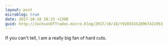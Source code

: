 ```yaml
---
layout: post
microblog: true
date: 2017-10-18 20:33 +1300
guid: http://JacksonOfTrades.micro.blog/2017/10/18/t920553528967421953.html
---
```

If you can't tell, I am a really big fan of hard cuts.
